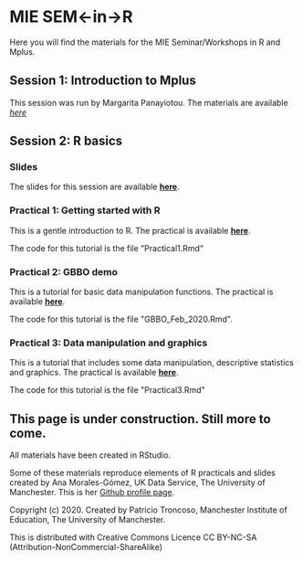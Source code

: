 # MIE SEM<-in->R

Here you will find the materials for the MIE Seminar/Workshops in R and Mplus.

## Session 1: Introduction to Mplus

This session was run by Margarita Panayiotou. The materials are available [*here*](https://www.dropbox.com/sh/s690e0bt8accjnn/AADmMqI3D_7qua1mn96x7Pt2a?dl=0)


## Session 2: R basics

### Slides

The slides for this session are available [**here**](https://github.com/patroncos/MIE_SEM-in-R/blob/master/A%20brief%20Introduction%20to%20R%20(Part%201).pdf).

### Practical 1: Getting started with R

This is a gentle introduction to R. The practical is available [**here**](https://rpubs.com/patroncos/s2_p1). 

The code for this tutorial is the file "Practical1.Rmd"

### Practical 2: GBBO demo 

This is a tutorial for basic data manipulation functions. The practical is available [**here**](https://rpubs.com/patroncos/mie_seminar_s2_p2). 

The code for this tutorial is the file "GBBO_Feb_2020.Rmd".

### Practical 3: Data manipulation and graphics

This is a tutorial that includes some data manipulation, descriptive statistics and graphics. The practical is available [**here**](https://rpubs.com/patroncos/s2_p3).

The code for this tutorial is the file "Practical3.Rmd"


## This page is under construction. Still more to come.


All materials have been created in RStudio.

Some of these materials reproduce elements of R practicals and slides created by Ana Morales-Gómez, UK Data Service, The University of Manchester. This is her [Github profile page](https://github.com/A-mora).

Copyright (c) 2020. Created by Patricio Troncoso, Manchester Institute of Education, The University of Manchester.

This is distributed with Creative Commons Licence CC BY-NC-SA (Attribution-NonCommercial-ShareAlike)

